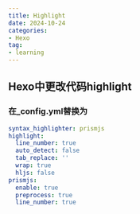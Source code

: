 ```yaml
---
title: Highlight
date: 2024-10-24
categories: 
- Hexo
tag:
- learning
---
```

## Hexo中更改代码highlight





### 在_config.yml替换为

```yaml
syntax_highlighter: prismjs
highlight:
  line_number: true
  auto_detect: false
  tab_replace: ''
  wrap: true
  hljs: false
prismjs:
  enable: true
  preprocess: true
  line_number: true
```

